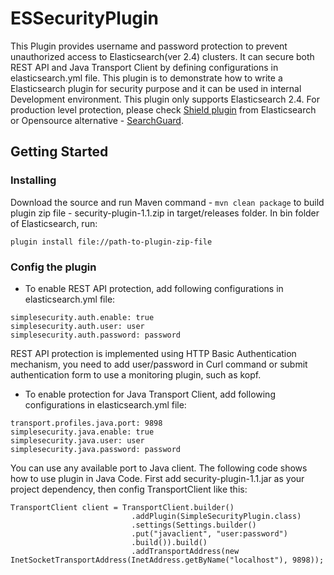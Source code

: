 # ESSecurityPlugin
This Plugin provides username and password protection to prevent unauthorized access to Elasticsearch(ver 2.4) clusters.
It can secure both REST API and Java Transport Client by defining configurations in elasticsearch.yml file.
This plugin is to demonstrate how to write a Elasticsearch plugin for security purpose and it can be used in internal Development environment. This plugin only supports Elasticsearch 2.4. For production level protection, please check [Shield plugin](https://www.elastic.co/guide/en/shield/current) from Elasticsearch  or Opensource alternative - [SearchGuard](https://floragunn.com/searchguard).

## Getting Started
### Installing 
Download the source and run Maven command - ```mvn clean package``` to build plugin zip file - security-plugin-1.1.zip in target/releases folder. In bin folder of Elasticsearch, run:
```
plugin install file://path-to-plugin-zip-file
```
### Config the plugin
* To enable REST API protection, add following configurations in elasticsearch.yml file:
```   
simplesecurity.auth.enable: true
simplesecurity.auth.user: user
simplesecurity.auth.password: password
```   
REST API protection is implemented using HTTP Basic Authentication mechanism, you need to add user/password in Curl command or submit      authentication form to use a monitoring plugin, such as kopf.

* To enable protection for Java Transport Client, add following configurations in elasticsearch.yml file:
```   
transport.profiles.java.port: 9898
simplesecurity.java.enable: true
simplesecurity.java.user: user
simplesecurity.java.password: password
```   
You can use any available port to Java client. The following code shows how to use plugin in Java Code.
First add security-plugin-1.1.jar as your project dependency, then config TransportClient like this:
```   
TransportClient client = TransportClient.builder()
                           .addPlugin(SimpleSecurityPlugin.class)
                           .settings(Settings.builder()
                           .put("javaclient", "user:password")
                           .build()).build()
                           .addTransportAddress(new InetSocketTransportAddress(InetAddress.getByName("localhost"), 9898));
```
